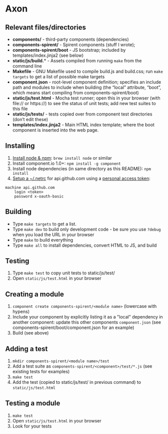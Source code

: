 # Axon


## Relevant files/directories

* **components/** - third-party components (dependencies)
* **components-spirent/** - Spirent components (stuff I wrote);
* **components-spirent/boot** - JS bootstrap; included by templates/index.jinja2 (see below)
* **static/js/build.*** - Assets compiled from running `make` from the command line
* **Makefile** - GNU Makefile used to compile build.js and build.css; run `make targets` to get a list of possible make targets
* **component.json** - root-level component definition; specifies an include path and modules to include when building (the “local” attribute, “boot”, which means start compiling from components-spirent/boot)
* **static/js/test.html** - Mocha test runner; open this in your browser (with file:// or https://) to see the status of unit tests; add new test suites to this file
* **static/js/tests/** - tests copied over from component test directories (don’t edit these)
* **templates/index.jinja2** - Main HTML index template; where the boot component is inserted into the web page.


## Installing
1. [Install node & npm](http://nodejs.org/): `brew install node` or similar
2. Install component.io 1.0+: `npm install -g component`
3. Install node dependencies (in same directory as this README): `npm install`
4. [Setup a ~/.netrc](https://github.com/componentjs/guide/blob/master/changelogs/1.0.0.md#required-authentication) for api.github.com using a [personal access token](https://github.com/settings/applications#personal-access-tokens):
```
machine api.github.com
    login <token>
    password x-oauth-basic
```


## Building

* Type `make targets` to get a list.
* Type `make dev` to build only development code - be sure you use `?debug` when you load the URL in your browser
* Type `make` to build everything
* Type `make all` to install dependencies, convert HTML to JS, and build


## Testing
1. Type `make test` to copy unit tests to static/js/test/
2. Open `static/js/test.html` in your browser


## Creating a module
1. `component create components-spirent/<module name>` (lowercase with hypens)
2. Include your component by explicitly listing it as a "local" dependency in another component: update this other
components `component.json` (see components-spirent/boot/component.json for an example)
3. Build (see above)


## Adding a test
1. `mkdir components-spirent/<module name>/test`
2. Add a test suite as `components-spirent/<component>/test/*.js` (see existing tests for examples)
3. `make test`
4. Add the test (copied to static/js/test/ in previous command) to `static/js/test.html`


## Testing a module
1. `make test`
2. Open `static/js/test.html` in your browser
3. Look for your tests